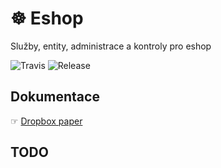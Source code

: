 # ☸ Eshop
Služby, entity, administrace a kontroly pro eshop
 
![Travis](https://travis-ci.org/liquiddesign/eshop.svg?branch=master)
![Release](https://img.shields.io/github/v/release/liquiddesign/eshop.svg?1)

## Dokumentace
☞ [Dropbox paper](https://paper.dropbox.com/doc/Messages--A9L2iCAckPxrssEBrtLFfO~lAg-Ys1ougYFs5QFVusokIN3z)

## TODO